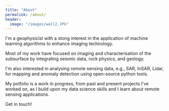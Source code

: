 ```yaml
---
title: "About"
permalink: /about/
header:
  image: "/images/wall2.JPG"
---
```


I'm a geophysicist with a stong interest in the application of machine learning algorithms to enhance imaging technology.

Most of my work have focused on imaging and characterisation of the subsurface by integrating seismic data, rock physics, and geology. 

I'm also interested in analysing remote sensing data, e.g., SAR, InSAR, Lidar, for mapping and anomaly detection using open-source python tools. 

My potfolio is a work in progress, from past and present projects I've worked on, as I build upon my data science skills and I learn about remote sensing applications.

Get in touch!

